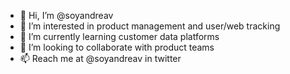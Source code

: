 - 👋 Hi, I’m @soyandreav
- 👀 I’m interested in product management and user/web tracking
- 🌱 I’m currently learning customer data platforms
- 💞️ I’m looking to collaborate with product teams
- 📫 Reach me at @soyandreav in twitter

<!---
soyandreav/soyandreav is a ✨ special ✨ repository because its `README.md` (this file) appears on your GitHub profile.
You can click the Preview link to take a look at your changes.
--->
